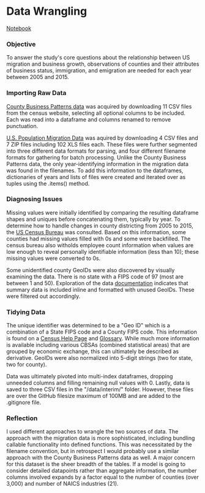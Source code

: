 # Data Wrangling
[Notebook](https://github.com/raymondgh/springboard-data-science/blob/master/Capstone%201/DataWrangling.ipynb)

### Objective

To answer the study's core questions about the relationship between US migration and business growth, observations of counties and their attributes of business status, immigration, and emigration are needed for each year between 2005 and 2015. 

### Importing Raw Data

[County Business Patterns data](https://factfinder.census.gov/faces/tableservices/jsf/pages/productview.xhtml) was acquired by downloading 11 CSV files from the census website, selecting all optional columns to be included. Each was read into a dataframe and columns renamed to remove punctuation. 

[U.S. Population Migration Data](https://www.irs.gov/statistics/soi-tax-stats-migration-data) was aquired by downloading 4 CSV files and 7 ZIP files including 102 XLS files each. These files were further segmented into three different data formats for parsing, and four different filename formats for gathering for batch processing. Unlike the County Business Patterns data, the only year-identifying information in the migration data was found in the filenames. To add this information to the dataframes, dictionaries of years and lists of files were created and iterated over as tuples using the .items() method.

### Diagnosing Issues

Missing values were initially identified by comparing the resulting dataframe shapes and uniques before concatenating them, typically by year. To determine how to handle changes in county districting from 2005 to 2015, the [US Census Bureau](https://www.census.gov/geo/reference/county-changes.html) was consulted. Based on this information, some counties had missing values filled with 0s and some were backfilled. The census bureau also witholds employee count information when values are low enough to reveal personally identifiable information (less than 10); these missing values were converted to 0s.

Some unidentified county GeoIDs were also discovered by visually examining the data. There is no state with a FIPS code of 97 (most are between 1 and 50). Exploration of the data [documentation](https://www.irs.gov/pub/irs-soi/1415inpublicmigdoc.pdf) indicates that summary data is included inline and formatted with unused GeoIDs. These were filtered out accordingly.

### Tidying Data

The unique identifier was determined to be a "Geo ID" which is a combination of a State FIPS code and a County FIPS code. This information is found on a [Census Help Page](https://www.census.gov/geo/reference/geoidentifiers.html) and [Glossary](https://www.census.gov/programs-surveys/metro-micro/about/glossary.html). While much more information is available including various CBSAs (combined statistical areas) that are grouped by economic exchange, this can ultimately be described as derivative. GeoIDs were also normalized into 5-digit strings (two for state, two for county).

Data was ultimately pivoted into multi-index dataframes, dropping unneeded columns and filling remaining null values with 0. Lastly, data is saved to three CSV files in the "/data/interim/" folder. However, these files are over the GitHub filesize maximum of 100MB and are added to the .gitignore file.

### Reflection

I used different approaches to wrangle the two sources of data. The approach with the migration data is more sophisticated, including bundling callable functionality into defined functions. This was necessitated by the filename convention, but in retrospect I would probably use a similar approach with the County Business Patterns data as well. A major concern for this dataset is the sheer breadth of the tables. If a model is going to consider detailed datapoints rather than aggregate information, the number columns involved expands by a factor equal to the number of counties (over 3,000) and number of NAICS industries (21).


